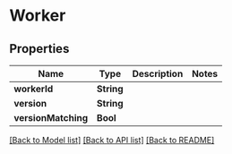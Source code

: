 # Worker

## Properties
Name | Type | Description | Notes
------------ | ------------- | ------------- | -------------
**workerId** | **String** |  | 
**version** | **String** |  | 
**versionMatching** | **Bool** |  | 

[[Back to Model list]](../README.md#documentation-for-models) [[Back to API list]](../README.md#documentation-for-api-endpoints) [[Back to README]](../README.md)


